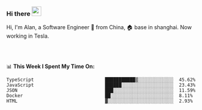 ### Hi there <img src="https://media.giphy.com/media/hvRJCLFzcasrR4ia7z/giphy.gif" width="25px">

<!-- ![visitors](https://visitor-badge.glitch.me/badge?page_id=dislfyer.dislfyer) -->

Hi, I'm Alan, a Software Engineer 🚀 from China, 🏠 base in shanghai. Now working in Tesla.

<br/>
<br/>

📊 **This Week I Spent My Time On:**


<!--START_SECTION:waka-->

```text
TypeScript                          ███████████▒░░░░░░░░░░░░░  45.62%
JavaScript                          ██████░░░░░░░░░░░░░░░░░░░  23.43%
JSON                                ███░░░░░░░░░░░░░░░░░░░░░░  11.59%
Docker                              ██░░░░░░░░░░░░░░░░░░░░░░░  8.11%
HTML                                ▓░░░░░░░░░░░░░░░░░░░░░░░░  2.93%
```

<!--END_SECTION:waka-->

<!--
**About Me:**
 -->
